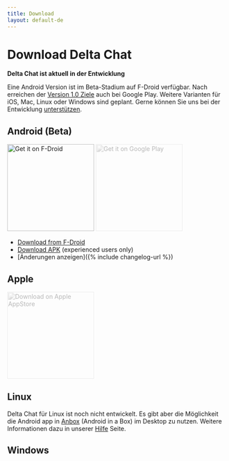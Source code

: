 ```yaml
---
title: Download
layout: default-de
---
```




<!-- GENERATED FILE -- DO NOT EDIT -->



# Download Delta Chat

**Delta Chat ist aktuell in der Entwicklung**

Eine Android Version ist im Beta-Stadium auf F-Droid verfügbar. Nach erreichen der [Version 1.0 Ziele](https://github.com/deltachat/deltachat-android/milestone/1) auch bei Google Play.
Weitere Varianten für iOS, Mac, Linux oder Windows sind geplant.
Gerne können Sie uns bei der Entwicklung [unterstützen](contribute).


## Android (Beta)

[<img src="../assets/home/get-it-on-fdroid.png" alt="Get it on F-Droid" width="200" />](https://f-droid.org/app/com.b44t.messenger)
<img src="../assets/home/get-it-on-gplay.png" alt="Get it on Google Play" width="200" style="filter: opacity(.3) grayscale(100%);" />

* [Download from F-Droid](https://f-droid.org/app/com.b44t.messenger)
* [Download APK](https://github.com/deltachat/deltachat-android/releases) (experienced users only)
* [Änderungen anzeigen]({% include changelog-url %})


## Apple

<img src="../assets/home/get-it-on-ios.png" alt="Download on Apple AppStore" width="200" style="filter: opacity(.3) grayscale(100%);" />

## Linux

Delta Chat für Linux ist noch nicht entwickelt. Es gibt aber die Möglichkeit die Android app in [Anbox](https://anbox.io) (Android in a Box) im Desktop zu nutzen.
Weitere Informationen dazu in unserer [Hilfe](help#multiclient) Seite.

## Windows


